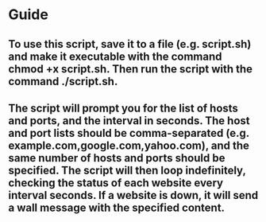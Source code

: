 # Guide

## To use this script, save it to a file (e.g. script.sh) and make it executable with the command chmod +x script.sh. Then run the script with the command ./script.sh.

## The script will prompt you for the list of hosts and ports, and the interval in seconds. The host and port lists should be comma-separated (e.g. example.com,google.com,yahoo.com), and the same number of hosts and ports should be specified. The script will then loop indefinitely, checking the status of each website every interval seconds. If a website is down, it will send a wall message with the specified content.